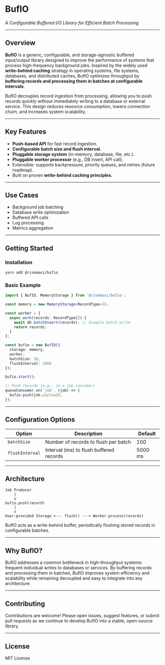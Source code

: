 # BufIO  
_A Configurable Buffered I/O Library for Efficient Batch Processing_

---

## Overview

**BufIO** is a generic, configurable, and storage-agnostic buffered input/output library designed to improve the performance of systems that process high-frequency background jobs. Inspired by the widely used **write-behind caching** strategy in operating systems, file systems, databases, and distributed caches, BufIO optimizes throughput by **buffering records and processing them in batches at configurable intervals**.

BufIO decouples record ingestion from processing, allowing you to push records quickly without immediately writing to a database or external service. This design reduces resource consumption, lowers connection churn, and increases system scalability.

---

## Key Features
- **Push-based API** for fast record ingestion.
- **Configurable batch size and flush interval.**
- **Pluggable storage system** (in-memory, database, file, etc.).
- **Pluggable worker processor** (e.g., DB insert, API call).
- Extensible: supports backpressure, priority queues, and retries (future roadmap).
- Built on proven **write-behind caching principles**.

---

## Use Cases
- Background job batching
- Database write optimization
- Buffered API calls
- Log processing
- Metrics aggregation

---

## Getting Started

### Installation
```bash
yarn add @risemaxi/bufio
```

### Basic Example
```typescript
import { BufIO, MemoryStorage } from '@risemaxi/bufio';

const memory = new MemoryStorage<RecordType>();

const worker = {
  async work(records: RecordType[]) {
    await db.batchInsert(records); // Example batch write
    return records;
  }
};

const bufio = new BufIO({
  storage: memory,
  worker,
  batchSize: 50,
  flushInterval: 3000
});

bufio.start();

// Push records (e.g., in a job consumer)
queueConsumer.on('job', (job) => {
  bufio.push(job.payload);
});
```

---

## Configuration Options

| Option          | Description                            | Default   |
|-----------------|----------------------------------------|-----------|
| `batchSize`     | Number of records to flush per batch    | 100       |
| `flushInterval` | Interval (ms) to flush buffered records | 5000 ms   |

---

## Architecture

```plaintext
Job Producer
    |
    v
bufio.push(record)
    |
    v
User-provided Storage <--- flush() ---> Worker.process(records)
```

BufIO acts as a write-behind buffer, periodically flushing stored records in configurable batches.

---

## Why BufIO?

BufIO addresses a common bottleneck in high-throughput systems: frequent individual writes to databases or services. By buffering records and processing them in batches, BufIO improves system efficiency and scalability while remaining decoupled and easy to integrate into any architecture.

---

## Contributing

Contributions are welcome! Please open issues, suggest features, or submit pull requests as we continue to develop BufIO into a stable, open-source library.

---

## License

MIT License